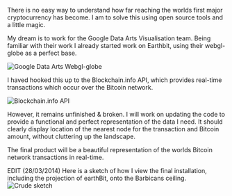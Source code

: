 There is no easy way to understand how far reaching the worlds first major cryptocurrency has become.  I am to solve this using open source tools and a little magic.

My dream is to work for the Google Data Arts Visualisation team.  Being familiar with their work I  already started work on Earthbit, using their webgl-globe as a perfect base.


![Google Data Arts Webgl-globe](https://raw.githubusercontent.com/craftfortress/devart-template/master/project_images/googleart.png)


I haved hooked this up to the Blockchain.info API, which provides real-time transactions which occur over the Bitcoin network. 


![Blockchain.info API](https://raw.githubusercontent.com/craftfortress/devart-template/master/project_images/Capture2.JPG)


However, it remains unfinished & broken.  I will work on updating the code to provide a functional and perfect representation of the data I need.  It should clearly display location of the nearest node for the transaction and Bitcoin amount, without cluttering up the landscape.


The final product will be a beautiful representation of the worlds Bitcoin network transactions in real-time.

EDIT (28/03/2014)
Here is a sketch of how I view the final installation, including the projection of earthBit, onto the Barbicans ceiling.
![Crude sketch](https://raw.githubusercontent.com/craftfortress/devart-template/master/project_images/sketch.JPG)
